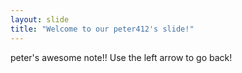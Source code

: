```yaml
---
layout: slide
title: "Welcome to our peter412's slide!"
---
```

peter's awesome note!!
Use the left arrow to go back!
